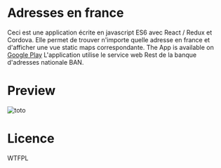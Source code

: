 # Adresses en france

Ceci est une application écrite en javascript ES6 avec React / Redux et Cordova.
Elle permet de trouver n'importe quelle adresse en france et d'afficher une vue static maps correspondante.
The App is available on  [Google Play](https://play.google.com/store/apps/details?id=org.altervista.mecheri)
L'application utilise le service web Rest de la banque d'adresses nationale BAN.

# Preview
![toto](https://user-images.githubusercontent.com/10856604/27652415-ea111bb8-5c3b-11e7-84cd-2305235d3015.png)

# Licence
WTFPL
